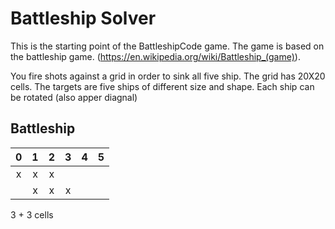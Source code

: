# Battleship Solver
This is the starting point of the BattleshipCode game. The game is based on the battleship game. (https://en.wikipedia.org/wiki/Battleship_(game)).

You fire shots against a grid in order to sink all five ship. The grid has 20X20 cells. The targets are five ships of different size and shape. Each ship can be rotated (also apper diagnal)

## Battleship

|0  |1  |2  |3  |4  |5  |
|:-:|:-:|:-:|:-:|:-:|:-:|
| x |  x| x |   |   |   |
|   |  x| x | x |   |   |

3 + 3 cells


